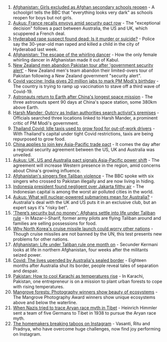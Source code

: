 1. [Afghanistan: Girls excluded as Afghan secondary schools reopen](https://www.bbc.co.uk/news/world-asia-58607816?at_medium=RSS&at_campaign=KARANGA) - A schoolgirl tells the BBC that "everything looks very dark" as schools reopen for boys but not girls.
2. [Aukus: France recalls envoys amid security pact row](https://www.bbc.co.uk/news/world-europe-58604677?at_medium=RSS&at_campaign=KARANGA) - The "exceptional decision" follows a pact between Australia, the US and UK, which scuppered a French deal.
3. [Hyderabad rape suspect found dead: Is it murder or suicide?](https://www.bbc.co.uk/news/world-asia-india-58592995?at_medium=RSS&at_campaign=KARANGA) - Police say the 30-year-old man raped and killed a child in the city of Hyderabad last week.
4. [Afghanistan: The escape of the whirling dancer](https://www.bbc.co.uk/news/world-asia-58602631?at_medium=RSS&at_campaign=KARANGA) - How the only female whirling dancer in Afghanistan made it out of Kabul.
5. [New Zealand men abandon Pakistan tour after 'government security alert'](https://www.bbc.co.uk/sport/cricket/58596722?at_medium=RSS&at_campaign=KARANGA) - New Zealand men's team abandon their limited-overs tour of Pakistan following a New Zealand government "security alert".
6. [Covid vaccine: India gives 20 million jabs to mark PM Modi's birthday](https://www.bbc.co.uk/news/world-asia-india-56345591?at_medium=RSS&at_campaign=KARANGA) - The country is trying to ramp up vaccination to stave off a third wave of Covid-19.
7. [Astronauts return to Earth after China's longest space mission](https://www.bbc.co.uk/news/world-asia-china-58554332?at_medium=RSS&at_campaign=KARANGA) - The three astronauts spent 90 days at China's space station, some 380km above Earth.
8. [Harsh Mander: Outcry as Indian authorities search activist's premises](https://www.bbc.co.uk/news/world-asia-india-58580055?at_medium=RSS&at_campaign=KARANGA) - Officials searched three locations linked to Harsh Mander, a prominent critic of PM Modi's government.
9. [Thailand Covid: Idle taxis used to grow food for out-of-work drivers](https://www.bbc.co.uk/news/world-asia-58602767?at_medium=RSS&at_campaign=KARANGA) - With Thailand's capital under tight Covid restrictions, taxis are being repurposed to grow food.
10. [China applies to join key Asia-Pacific trade pact](https://www.bbc.co.uk/news/business-58579832?at_medium=RSS&at_campaign=KARANGA) - It comes the day after a regional security agreement between the US, UK and Australia was unveiled.
11. [Aukus: UK, US and Australia pact signals Asia-Pacific power shift](https://www.bbc.co.uk/news/world-asia-58540808?at_medium=RSS&at_campaign=KARANGA) - The agreement will increase Western presence in the region, amid concerns about China's growing influence.
12. [Afghanistan's singers flee Taliban violence](https://www.bbc.co.uk/news/world-asia-58583217?at_medium=RSS&at_campaign=KARANGA) - The BBC spoke with six singers who crossed to Pakistan illegally and are now living in hiding.
13. [Indonesia president found negligent over Jakarta filthy air](https://www.bbc.co.uk/news/world-asia-58554331?at_medium=RSS&at_campaign=KARANGA) - The Indonesian capital is among the worst air polluted cities in the world.
14. [Aukus: What will nuclear-powered submarines mean for Australia?](https://www.bbc.co.uk/news/world-australia-58580509?at_medium=RSS&at_campaign=KARANGA) - Australia's deal with the UK and US puts it in an exclusive club, but an expert says it's "risky bet".
15. ['There’s security but no money': Afghans settle into life under Taliban rule](https://www.bbc.co.uk/news/world-asia-58597432?at_medium=RSS&at_campaign=KARANGA) - In Mazar-i-Sharif, former army pilots are flying Taliban around and families are selling possessions for food.
16. [Why North Korea's cruise missile launch could worry other nations](https://www.bbc.co.uk/news/world-asia-58592308?at_medium=RSS&at_campaign=KARANGA) - Though cruise missiles are not banned by the UN, this test presents new problems for other nations.
17. [Afghanistan: Life under Taliban rule one month on](https://www.bbc.co.uk/news/world-asia-58550640?at_medium=RSS&at_campaign=KARANGA) - Secunder Kermani looks at life in northern Afghanistan, four weeks after the militants seized power.
18. [Covid: The lives upended by Australia's sealed border](https://www.bbc.co.uk/news/world-australia-58540905?at_medium=RSS&at_campaign=KARANGA) - Eighteen months after Australia shut its border, people reveal tales of separation and despair.
19. [Pakistan: How to cool Karachi as temperatures rise](https://www.bbc.co.uk/news/world-asia-58557995?at_medium=RSS&at_campaign=KARANGA) - In Karachi, Pakistan, one entrepreneur is on a mission to plant urban forests to cope with rising temperatures.
20. [Mangrove forests: Photography winners show beauty of ecosystems](https://www.bbc.co.uk/news/in-pictures-58558932?at_medium=RSS&at_campaign=KARANGA) - The Mangrove Photography Award winners show unique ecosystems above and below the waterline.
21. [When Nazis tried to trace Aryan race myth in Tibet](https://www.bbc.co.uk/news/world-asia-india-58466528?at_medium=RSS&at_campaign=KARANGA) - Heinrich Himmler sent a team of five Germans to Tibet in 1938 to pursue the Aryan race myth.
22. [The homemakers breaking taboos on Instagram](https://www.bbc.co.uk/news/world-asia-india-58543401?at_medium=RSS&at_campaign=KARANGA) - Vasanti, Ritu and Pradnya, who have overcome huge challenges, now find joy performing on Instagram.
